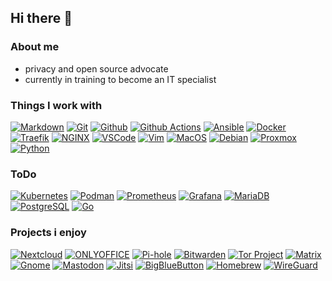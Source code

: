 ## Hi there 👋

### About me
* privacy and open source advocate
* currently in training to become an IT specialist

### Things I work with

[![Markdown](https://img.shields.io/badge/-Markdown-000000?style=flat\&logo=Markdown)](https://www.markdownguide.org)
[![Git](https://img.shields.io/badge/-Git-F05032?style=flat\&logo=Git\&logoColor=white)](https://git-scm.com)
[![Github](https://img.shields.io/badge/-Github-181717?style=flat\&logo=Github)](https://github.com)
[![Github Actions](https://img.shields.io/badge/-Github_Actions-2088FF?style=flat\&logo=Github-Actions\&logoColor=white)](https://github.com/actions)
[![Ansible](https://img.shields.io/badge/-Ansible-EE0000?style=flat\&logo=Ansible)](https://www.ansible.com)
[![Docker](https://img.shields.io/badge/-Docker-2496ED?style=flat\&logo=docker\&logoColor=white)](https://www.docker.com)
[![Traefik](https://img.shields.io/badge/-Traefik-333333?style=flat\&logo=Traefik)](https://traefik.io/traefik/)
[![NGINX](https://img.shields.io/badge/-NGINX-009639?style=flat\&logo=NGINX)](https://www.nginx.com)
[![VSCode](https://img.shields.io/badge/-VSCode-007ACC?style=flat\&logo=visual-studio-code\&logoColor=white)](https://code.visualstudio.com)
[![Vim](https://img.shields.io/badge/-Vim-019733?style=flat\&logo=Vim\&logoColor=white)](https://www.vim.org)
[![MacOS](https://img.shields.io/badge/-MacOS-000000?style=flat\&logo=Apple)](https://www.apple.com/de/macos/monterey/)
[![Debian](https://img.shields.io/badge/-Debian-A81D33?style=flat\&logo=Debian)](https://www.debian.org)
[![Proxmox](https://img.shields.io/badge/-Proxmox-E57000?style=flat\&logo=Proxmox\&logoColor=white)](https://www.proxmox.com/en/)
[![Python](https://img.shields.io/badge/-Python-3776AB?style=flat\&logo=Python\&logoColor=white)](https://www.python.org)


### ToDo

[![Kubernetes](https://img.shields.io/badge/-Kubernetes-326CE5?style=flat\&logo=Kubernetes\&logoColor=white)](https://kubernetes.io)
[![Podman](https://img.shields.io/badge/-Podman-892CA0?style=flat\&logo=Podman\&logoColor=white)](https://podman.io)
[![Prometheus](https://img.shields.io/badge/-Prometheus-E6522C?style=flat\&logo=Prometheus\&logoColor=white)](https://prometheus.io)
[![Grafana](https://img.shields.io/badge/-Grafana-F46800?style=flat\&logo=Grafana\&logoColor=white)](https://grafana.com)
[![MariaDB](https://img.shields.io/badge/-MariaDB-003545?style=flat\&logo=MariaDB\&logoColor=white)](https://mariadb.org)
[![PostgreSQL](https://img.shields.io/badge/-PostgreSQL-4169E1?style=flat\&logo=PostgreSQL\&logoColor=white)](https://www.postgresql.org)
[![Go](https://img.shields.io/badge/-Go-00ADD8?style=flat\&logo=Go\&logoColor=white)](https://go.dev)

### Projects i enjoy

[![Nextcloud](https://img.shields.io/badge/-Nextcloud-0082C9?style=flat\&logo=Nextcloud)](https://nextcloud.com)
[![ONLYOFFICE](https://img.shields.io/badge/-ONLYOFFICE-444444?style=flat\&logo=onlyoffice\&logoColor=white)](https://www.onlyoffice.com)
[![Pi-hole](https://img.shields.io/badge/-Pi--hole-96060C?style=flat\&logo=Pi-hole)](https://pi-hole.net)
[![Bitwarden](https://img.shields.io/badge/-Bittwarden-175DDC?style=flat\&logo=Bitwarden)](http://bitwarden.com/)
[![Tor Project](https://img.shields.io/badge/-Tor_Project-7E4798?style=flat\&logo=tor-project)](https://www.torproject.org)
[![Matrix](https://img.shields.io/badge/-Matrix-000000?style=flat\&logo=Matrix\&logoColor=white)](https://matrix.org)
[![Gnome](https://img.shields.io/badge/-Gnome-4A86CF?style=flat\&logo=Gnome\&logoColor=white)](https://www.gnome.org)
[![Mastodon](https://img.shields.io/badge/-Mastodon-3088D4?style=flat\&logo=Mastodon\&logoColor=white)](https://joinmastodon.org)
[![Jitsi](https://img.shields.io/badge/-Jitsi-97979A?style=flat\&logo=Jitsi\&logoColor=white)](https://jitsi.org)
[![BigBlueButton](https://img.shields.io/badge/-BigBlueButton-283274?style=flat\&logo=BigBlueButton\&logoColor=white)](https://bigbluebutton.org)
[![Homebrew](https://img.shields.io/badge/-Homebrew-FBB040?style=flat\&logo=Homebrew\&logoColor=white)](https://brew.sh)
[![WireGuard](https://img.shields.io/badge/-WireGuard-88171A?style=flat\&logo=WireGuard\&logoColor=white)](https://www.wireguard.com)


